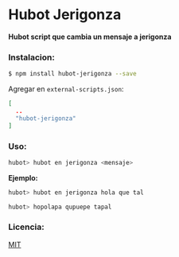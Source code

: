 # Hubot Jerigonza

**Hubot script que cambia un mensaje a jerigonza**

### Instalacion:

```bash
$ npm install hubot-jerigonza --save
```

Agregar en `external-scripts.json`:

```json
[
  ..
  "hubot-jerigonza"
]
```

### Uso:

```bash
hubot> hubot en jerigonza <mensaje>
```

**Ejemplo:**

```bash
hubot> hubot en jerigonza hola que tal

hubot> hopolapa qupuepe tapal
```

### Licencia:
[MIT](https://opensource.org/licenses/MIT)
